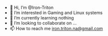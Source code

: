 - 👋 Hi, I’m @Iron-Triton
- 👀 I’m interested in Gaming and Linux systems
- 🌱 I’m currently learning nothing
- 💞️ I’m looking to collaborate on ...
- 📫 How to reach me iron.triton.na@gmail.com



